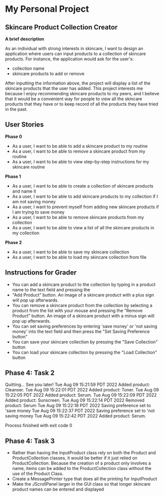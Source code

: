 # My Personal Project

## Skincare Product Collection Creator


**A brief description**

As an individual with strong interests in skincare, I want to design an application where users can input products to a 
collection of skincare products. For instance, the application would ask for the user's:

- collection name
- skincare products to add or remove

After inputting the information above, the project will display a list of the skincare products that the user has added. 
This project interests me because I enjoy recommending skincare products to my peers, and I believe that it would be a 
convenient way for people to view all the skincare products that they have or to keep record of all the products they
have tried in the past.



## User Stories
**Phase 0**
- As a user, I want to be able to add a skincare product to my routine
- As a user, I want to be able to remove a skincare product from my routine
- As a user, I want to be able to view step-by-step instructions for my skincare routine

**Phase 1**
- As a user, I want to be able to create a collection of skincare products and name it
- As a user, I want to be able to add skincare products to my collection if I am not saving money
- As a user, I want to prevent myself from adding new skincare products if I am trying to save money
- As a user, I want to be able to remove skincare products from my collection
- As a user, I want to be able to view a list of all the skincare products in my collection

**Phase 2**
- As a user, I want to be able to save my skincare collection
- As a user, I want to be able to load my skincare collection from file

## Instructions for Grader
- You can add a skincare product to the collection by typing in a product name to the text field and pressing the 
- "Add Product" button. An image of a skincare product with a plus sign will pop up afterwards.
- You can remove a skincare product from the collection by selecting a product from the list with your mouse and 
  pressing the "Remove Product" button. An image of a skincare product with a minus sign will pop up afterwards.
- You can set saving preferences by entering 'save money' or 'not saving money' into the text field and then press
  the "Set Saving Preference button"
- You can save your skincare collection by pressing the "Save Collection" button
- You can load your skincare collection by pressing the "Load Collection" button

## Phase 4: Task 2
Quitting...
See you later!
Tue Aug 09 15:21:59 PDT 2022
Added product: Cleanser.
Tue Aug 09 15:22:01 PDT 2022
Added product: Toner.
Tue Aug 09 15:22:05 PDT 2022
Added product: Serum.
Tue Aug 09 15:22:09 PDT 2022
Added product: Sunscreen.
Tue Aug 09 15:22:14 PDT 2022
Removed product: Serum
Tue Aug 09 15:22:18 PDT 2022
Saving preference set to 'save money
Tue Aug 09 15:22:37 PDT 2022
Saving preference set to 'not saving money
Tue Aug 09 15:22:42 PDT 2022
Added product: Serum.

Process finished with exit code 0

## Phase 4: Task 3
- Rather than having the InputProduct class rely on both the Product and ProductCollection classes, it would be better
  if it just relied on ProductCollection. Because the creation of a product only involves a name, items can be added
  to the ProductCollection class without the use of the Product Class.
- Create a MessagePrinter type that does all the printing for InputProduct
- Make the JScrollPanel larger in the GUI class so that longer skincare product names can be entered and displayed